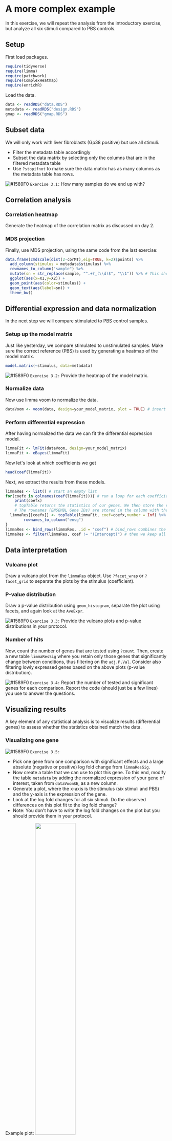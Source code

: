 # A more complex example
In this exercise, we will repeat the analysis from the introductory exercise, but analyze all six stimuli compared to PBS controls.

## Setup
First load packages.
```R
require(tidyverse)
require(limma)
require(patchwork)
require(ComplexHeatmap)
require(enrichR)
```

Load the data.
```R
data <- readRDS("data.RDS")
metadata <- readRDS("design.RDS")
gmap <- readRDS("gmap.RDS")
```

## Subset data
We will only work with liver fibroblasts (Gp38 positive) but use all stimuli.
* Filter the metadata table accordingly
* Subset the data matrix by selecting only the columns that are in the filtered metadata table
* Use `?stopifnot` to make sure the data matrix has as many columns as the metadata table has rows.

![#1589F0](https://placehold.co/15x15/1589F0/1589F0.png) `Exercise 3.1:`
How many samples do we end up with?

## Correlation analysis

### Correlation heatmap
Generate the heatmap of the correlation matrix as discussed on day 2.

### MDS projection
Finally, use MDS projection, using the same code from the last exercise:
```R
data.frame(cmdscale(dist(2-corMT),eig=TRUE, k=2)$points) %>%
  add_column(stimulus = metadata$stimulus) %>%
  rownames_to_column("sample") %>%
  mutate(sn = str_replace(sample, "^.+?_(\\d)$", "\\1")) %>% # This shortens the sample names to just the number at the end
  ggplot(aes(x=X1,y=X2)) + 
  geom_point(aes(color=stimulus)) +
  geom_text(aes(label=sn)) +
  theme_bw()
```

## Differential expression and data normalization
In the next step we will compare stimulated to PBS control samples.

### Setup up the model matrix
Just like yesterday, we compare stimulated to unstimulated samples. Make sure the correct reference (PBS) is used by generating a heatmap of the model matrix.
```R
model.matrix(~stimulus, data=metadata)
```

![#1589F0](https://placehold.co/15x15/1589F0/1589F0.png) `Exercise 3.2:`
Provide the heatmap of the model matrix.

### Normalize data
Now use limma voom to normalize the data.
```R
dataVoom <- voom(data, design=your_model_matrix, plot = TRUE) # insert your model matrix
```

### Perform differential expression
After having normalized the data we can fit the differential expression model. 
```R
limmaFit <- lmFit(dataVoom, design=your_model_matrix)
limmaFit <- eBayes(limmaFit)
```

Now let's look at which coefficients we get
```R
head(coef(limmaFit))
```

Next, we extract the results from these models.
```R
limmaRes <- list() # start an empty list
for(coefx in colnames(coef(limmaFit))){ # run a loop for each coefficient
	print(coefx)
	# topTable returns the statistics of our genes. We then store the result of each coefficient in a list.
	# The rownames (ENSEMBL Gene IDs) are stored in the column with the name "ensg"
  limmaRes[[coefx]] <- topTable(limmaFit, coef=coefx,number = Inf) %>%
		rownames_to_column("ensg")
}
limmaRes <- bind_rows(limmaRes, .id = "coef") # bind_rows combines the results and stores the name of the coefficient in the column "coef"
limmaRes <- filter(limmaRes, coef != "(Intercept)") # then we keep all results except for the intercept
```

## Data interpretation

### Vulcano plot
Draw a vulcano plot from the `limmaRes` object.
Use `?facet_wrap` or `?facet_grid` to separate the plots by the stimulus (coefficient).

### P-value distribution
Draw a p-value distribution using `geom_histogram`, separate the plot using facets, and again look at the `AveExpr`.

![#1589F0](https://placehold.co/15x15/1589F0/1589F0.png) `Exercise 3.3:`
Provide the vulcano plots and p-value distributions in your protocol.

### Number of hits
Now, count the number of genes that are tested using `?count`. Then, create a new table `limmaResSig` where you retain only those genes that significantly change between conditions, thus filtering on the `adj.P.Val`. Consider also filtering lowly expressed genes based on the above plots (p-value distribution).

![#1589F0](https://placehold.co/15x15/1589F0/1589F0.png) `Exercise 3.4:`
Report the number of tested and significant genes for each comparison. Report the code (should just be a few lines) you use to answer the questions.


## Visualizing results
A key element of any statistical analysis is to visualize results (differential genes) to assess whether the statistics obtained match the data. 

### Visualizing one gene

![#1589F0](https://placehold.co/15x15/1589F0/1589F0.png) `Exercise 3.5:`
* Pick one gene from one comparison with significant effects and a large absolute (negative or positive) log fold change from `limmaResSig`.
* Now create a table that we can use to plot this gene. To this end, modify the table `metadata` by adding the normalized expression of your gene of interest, taken from `dataVoom$E`, as a new column.
* Generate a plot, where the x-axis is the stimulus (six stimuli and PBS) and the y-axis is the expression of the gene.
* Look at the log fold changes for all six stimuli. Do the observed differences on this plot fit to the log fold change?
* Note: You don't have to write the log fold changes on the plot but you should provide them in your protocol.

Example plot:
<img src="03_02_Complex/One.gene.png" width="50%">

### Visualizing multiple genes
Now let's make the following plot, which shows the expression data (left) and the statistical results (right) for the top 5 genes from each comparison.
<img src="03_02_Complex/Coef_HM.png" width="100%">

The steps below are outlined in detail. Make sure you understand the code, as you will have to modify it tomorrow.

#### get the genes of interest
Based on the significant hits in `limmaResSig`, group (`?group_by`) the hits by the coefficient `coef`, then get the top 5 genes by logFC (`top_n`), extract the ENSEMBL IDs from the column `ensg` using `?pull`, and store the result in a new object `goi.all`. What is the content of `goi.all`?

#### plot statistical results
Next plot all statistical results for the genes above.
```R
(p.coef <- limmaRes %>%
  filter(ensg %in% goi.all) %>%
  mutate(gene = gmap[ensg,]$external_gene_name) %>%
  ggplot(aes(y=gene, x=str_remove(coef, "stimulus"), color=logFC, size=-log10(adj.P.Val))) + 
  geom_point() +
  scale_color_gradient2(high="red", low="blue") +
  theme_bw())
```

#### plot expression data
First we will collect the expression data of each gene, writing a for loop over all genes, and storing the data.frame for each gene in a list.
```R
dat.list <- list()
for(gg in goi.all){
  dat.list[[gg]] <- metadata %>%
    mutate(E=scale(dataVoom$E[gg,])) %>%
    rownames_to_column("sample") %>%
    remove_rownames()
}
```

Next, we combine the above list of data.frame into one data.frame using `?bind_rows`, and then plot this data as a heatmap.
```R
(p.vals <- bind_rows(dat.list, .id="ensg") %>%
  mutate(gene = gmap[ensg,]$external_gene_name) %>%
  mutate(stimulus = as.character(stimulus)) %>%
  ggplot(aes(x=sample, y=gene, fill=E)) + 
  geom_tile() +
  facet_grid(. ~ stimulus, space ="free", scales = "free") +
  scale_fill_gradient2(low="blue", high="red"))
```

#### Final plot
Finally, we combine the two plots as below, using the "patchwork" package. This command should show you the plot shown above.
```R
p.vals + p.coef
```

![#1589F0](https://placehold.co/15x15/1589F0/1589F0.png) `Exercise 3.6:`
Report this plot in your protocol.

## Enrichment analysis
Enrichment analysis help in interpreting long lists of genes. By measuring whether certain gene sets are enriched in our list of differential genes (often called hit list), enrichment analysis informs us on the involvement of biological pathways (among others) in the processes studied.

#### Perform enrichment analysis for each coefficient
Below is a loop over the individual coefficients. Within each iteration of this loop, we will perform enrichment analysis for all genes significant in each coefficient. 

As a reminder, this were the instructions from yesterday:
* First, filter all genes with `logFC > 0` from the table of significant genes and store them in the object `goi` (note, this will overwrite the value of this object defined previously - so if you are going back to the previous exercise, you wil have to redefine the object).
* Next convert the ENSEMBL IDs to gene symbols: `goi <- gmap[goi,]$external_gene_name %>% unique()`
* Next perform enrichment analysis using the function `?enrichr` with `databases = c("MSigDB_Hallmark_2020", "GO_Biological_Process_2021")` and store the results in the objec `enr.res`.
* The `enr.res` object is a list, which contains two entries `enr.res$MSigDB_Hallmark_2020` and `enr.res$GO_Biological_Process_2021`, one for each of the two databases tested.

Now you will run this in a loop, with one iteration for each comparison (coefficient)
* Note: you will have to use the variable `coefx` INSIDE of the loop to get the right genes for each iteration.
* Look at the value of `unique(limmaResSig$coef)`
* Run the loop below once to see what it does. Then you have to edit the code as described to make it work

``` R
enr.res.list <- list()
for(coefx in unique(limmaResSig$coef)){
    
    # What is coefx now?
    print(coefx)

	# Extract genes of interests (GOI) for a given coefficient (see yesterday's example)
	# goi <- .... # YOUR INPUT NEEDED HERE
	
	# Add code here to perform enrichment analysis (see yesterday's example)
	# enr.res <- enrichr(...) # YOUR INPUT NEEDED HERE
	
	# The results will be a list, where each entry is one database. We will combine those into one long table
	# enr.res <- bind_rows(enr.res, .id="db") # JUST UNCOMMENT HERE

  # Store results in the list
  # enr.res.list[[coefx]] <- enr.res # JUST UNCOMMENT HERE
}
```

Finally, we combine the list (each entry is one coefficient) into one long table:
```R
enr.res.all <- bind_rows(enr.res.list, .id="coef")
```

#### Plot enrichments

![#1589F0](https://placehold.co/15x15/1589F0/1589F0.png) `Exercise 3.7:`
Now generate the following plot:

<img src="03_02_Complex/Enrichments.png" width="50%" height="100%">

Note: The plot only includes entries with: `Adjusted.P.value < 0.01` and `Odds.Ratio > 6`


#### Plot genes related to the enrichments
Now we will extract the genes underlying the above enrichments:
```
goi.enr <- enr.res.all %>%
  filter(Adjusted.P.value < 0.01 & Odds.Ratio > 6) %>%
  pull("Genes") %>%
  str_split(";") %>%
  unlist() %>%
  unique()
```

Then we will extract the statistics for these genes:
```R
limmaRes %>%
  mutate(gene = gmap[ensg,]$external_gene_name) %>%
  filter(toupper(gene) %in% goi.enr)
```

![#1589F0](https://placehold.co/15x15/1589F0/1589F0.png) `Exercise 3.8:`
From this table, generate the following plot and discuss whether the pathways are expected.

<img src="03_02_Complex/Enrichments.genes.png" width="50%" height="100%">


## Final questions
Answer the questions below by again showing the relevant plots from the exercises above.

![#1589F0](https://placehold.co/15x15/1589F0/1589F0.png) `Exercise 3.9:`
Looking at the correlation heatmap and MDS plot - do you see strong effects and clear differences between groups?

![#1589F0](https://placehold.co/15x15/1589F0/1589F0.png) `Exercise 3.10:`
Which treatment has the largest effects? How do you judge this? Which treatment effects most genes? Which treatment has the largest (positive or negative) log fold changes? Are those two consistent?
